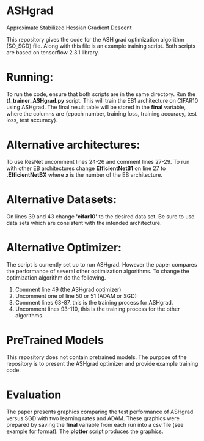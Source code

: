 # ASHgrad
Approximate Stabilized Hessian Gradient Descent

This repository gives the code for the ASH grad optimization algorithm (SO_SGD) file.  Along with this file is an example training script. Both scripts are based on tensorflow 2.3.1 library. 

# Running:
To run the code, ensure that both scripts are in the same directory.
Run the **tf_trainer_ASHgrad.py** script.  This will train the EB1 architecture on CIFAR10 using ASHgrad. The final result table will be stored in the **final** variable, where the columns are {epoch number, training loss, training accuracy, test loss, test accuracy}.

# Alternative architectures:
To use ResNet uncomment lines 24-26 and comment lines 27-29.
To run with other EB architectures change **EfficientNetB1** on line 27 to **.EfficientNetBX** where **x** is the number of the EB architecture.

# Alternative Datasets:
On lines 39 and 43 change **'cifar10'** to the desired data set.  Be sure to use data sets which are consistent with the intended architecture.

# Alternative Optimizer:
The script is currently set up to run ASHgrad. However the paper compares the performance of several other optimization algorithms. To change the optimization algorithm do the following.
1) Comment line 49 (the ASHgrad optimizer)
2) Uncomment one of line 50 or 51 (ADAM or SGD)
3) Comment lines 63-87, this is the training process for ASHgrad.
4) Uncomment lines 93-110, this is the training process for the other algorithms.

# PreTrained Models
This repository does not contain pretrained models.  The purpose of the repository is to present the ASHgrad optimizer and provide example training code.

# Evaluation
The paper presents graphics comparing the test performance of ASHgrad versus SGD with two learning rates and ADAM.  These graphics were prepared by saving the **final** variable from each run into a csv file (see example for format). The **plotter** script produces the graphics. 
